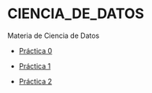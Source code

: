 # CIENCIA_DE_DATOS
Materia de Ciencia de Datos

* [Práctica 0](https://nbviewer.jupyter.org/github/SamatarouKami/CIENCIA_DE_DATOS/blob/master/P0.ipynb)
* [Práctica 1](https://nbviewer.jupyter.org/github/SamatarouKami/CIENCIA_DE_DATOS/blob/master/P1.ipynb)

* [Práctica 2](https://nbviewer.jupyter.org/github/SamatarouKami/CIENCIA_DE_DATOS/blob/master/.ipynb_checkpoints/P2-checkpoint.ipynb)

